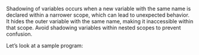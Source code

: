 Shadowing of variables occurs when a new variable with the same name is declared within a narrower scope, which can lead to unexpected behavior. It hides the outer variable with the same name, making it inaccessible within that scope. Avoid shadowing variables within nested scopes to prevent confusion.

Let’s look at a sample program:

